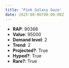 ```yaml
---
title: 'Pink Galaxy Gaze'
date: 2025-08-06T00:00:00Z
---
```

- **RAP**: 90368
- **Value**: 95000
- **Demand level**: 2
- **Trend**: 2
- **Projected?**: True
- **Hyped?**: True
- **Rare?**: True
